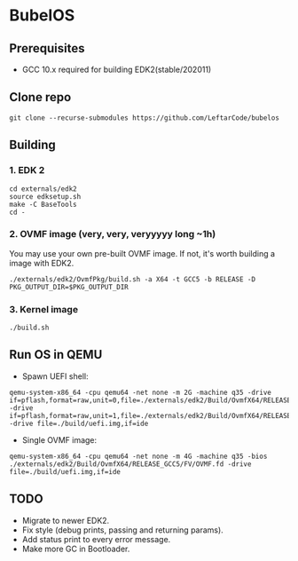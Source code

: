 # BubelOS

## Prerequisites
- GCC 10.x required for building EDK2(stable/202011)
## Clone repo
```
git clone --recurse-submodules https://github.com/LeftarCode/bubelos
```
## Building
### 1. EDK 2
```
cd externals/edk2
source edksetup.sh
make -C BaseTools
cd -
```
### 2. OVMF image (very, very, veryyyyy long ~1h)
You may use your own pre-built OVMF image. If not, it's worth building a image with EDK2.
```
./externals/edk2/OvmfPkg/build.sh -a X64 -t GCC5 -b RELEASE -D PKG_OUTPUT_DIR=$PKG_OUTPUT_DIR
```
### 3. Kernel image
```
./build.sh
```
## Run OS in QEMU
- Spawn UEFI shell:
```
qemu-system-x86_64 -cpu qemu64 -net none -m 2G -machine q35 -drive if=pflash,format=raw,unit=0,file=./externals/edk2/Build/OvmfX64/RELEASE_GCC5/FV/OVMF_CODE.fd,readonly=on  -drive if=pflash,format=raw,unit=1,file=./externals/edk2/Build/OvmfX64/RELEASE_GCC5/FV/OVMF_VARS.fd -drive file=./build/uefi.img,if=ide
```
- Single OVMF image:
```
qemu-system-x86_64 -cpu qemu64 -net none -m 4G -machine q35 -bios ./externals/edk2/Build/OvmfX64/RELEASE_GCC5/FV/OVMF.fd -drive file=./build/uefi.img,if=ide
```
## TODO
- Migrate to newer EDK2.
- Fix style (debug prints, passing and returning params).
- Add status print to every error message.
- Make more GC in Bootloader.